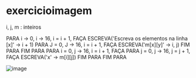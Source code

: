 # exercicioimagem

i, j, m : inteiros

PARA i -> 0, i -> 16, i = i + 1, FAÇA
      ESCREVA('Escreva os elementos na linha [x]' -> i + 1)
  PARA J = 0, J -> 16, i = i + 1, FAÇA
      ESCREVA('m[x][y]' -> i, j)
  FIM PARA
FIM PARA
PARA i = 0, j -> 16, i = i + 1, FAÇA
   PARA j = 0, j -> 16, j = j + 1, FAÇA
      ESCREVA('x' -> m[i][j])
  FIM PARA
FIM PARA


![image](https://user-images.githubusercontent.com/103973508/173457493-04cff4f9-3b8c-4776-b518-7ab8b00f95b2.png)
